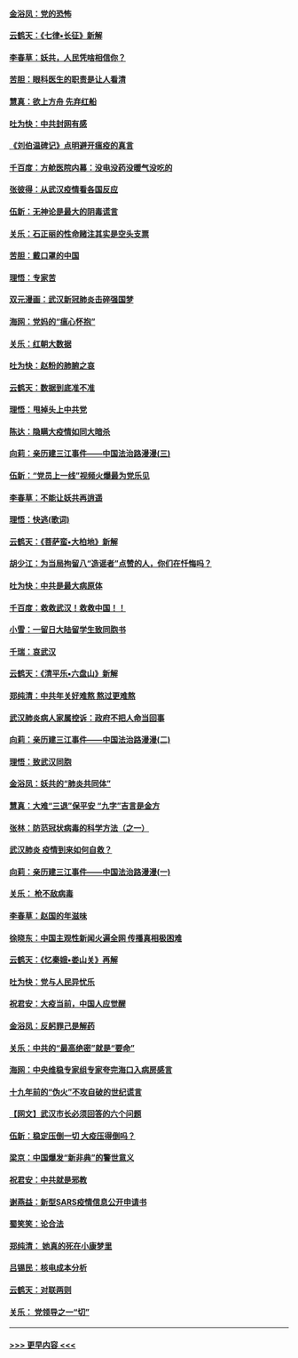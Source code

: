 #### [金浴凤：党的恐怖](../pages/nsc993/n11855849.md?t=02092122) 
#### [云鹤天：《七律▪长征》新解](../pages/nsc993/n11855479.md?t=02092122) 
#### [李春草：妖共，人民凭啥相信你？](../pages/nsc993/n11855196.md?t=02092122) 
#### [苦胆：眼科医生的职责是让人看清](../pages/nsc993/n11853840.md?t=02092122) 
#### [慧真：欲上方舟 先弃红船](../pages/nsc993/n11853483.md?t=02092122) 
#### [吐为快：中共封网有感](../pages/nsc993/n11852575.md?t=02092122) 
#### [《刘伯温碑记》点明避开瘟疫的真言](../pages/nsc993/n11852128.md?t=02092122) 
#### [千百度：方舱医院内幕：没电没药没暖气没吃的](../pages/nsc993/n11850211.md?t=02092122) 
#### [张彼得：从武汉疫情看各国反应](../pages/nsc993/n11850102.md?t=02092122) 
#### [伍新：无神论是最大的阴毒谎言](../pages/nsc993/n11846129.md?t=02092122) 
#### [关乐：石正丽的性命赌注其实是空头支票](../pages/nsc993/n11846109.md?t=02092122) 
#### [苦胆：戴口罩的中国](../pages/nsc993/n11845576.md?t=02092122) 
#### [理悟：专家苦](../pages/nsc993/n11845564.md?t=02092122) 
#### [双元漫画：武汉新冠肺炎击碎强国梦](../pages/nsc993/n11843320.md?t=02092122) 
#### [海网：党妈的“瘟心怀抱”](../pages/nsc993/n11840740.md?t=02092122) 
#### [关乐：红朝大数据](../pages/nsc993/n11840675.md?t=02092122) 
#### [吐为快：赵粉的肺腑之哀](../pages/nsc993/n11840618.md?t=02092122) 
#### [云鹤天：数据到底准不准](../pages/nsc993/n11840325.md?t=02092122) 
#### [理悟：甩掉头上中共党](../pages/nsc993/n11838826.md?t=02092122) 
#### [陈达：隐瞒大疫情如同大暗杀](../pages/nsc993/n11838771.md?t=02092122) 
#### [向莉：亲历建三江事件——中国法治路漫漫(三)](../pages/nsc993/n11831825.md?t=02092122) 
#### [伍新：“党员上一线”视频火爆最为党乐见](../pages/nsc993/n11838200.md?t=02092122) 
#### [李春草：不能让妖共再逍遥](../pages/nsc993/n11838102.md?t=02092122) 
#### [理悟：快逃(歌词)](../pages/nsc993/n11838083.md?t=02092122) 
#### [云鹤天：《菩萨蛮▪大柏地》新解](../pages/nsc993/n11838059.md?t=02092122) 
#### [胡少江：为当局拘留八“造谣者”点赞的人，你们在忏悔吗？](../pages/nsc993/n11836801.md?t=02092122) 
#### [吐为快：中共是最大病原体](../pages/nsc993/n11836748.md?t=02092122) 
#### [千百度：救救武汉！救救中国！！](../pages/nsc993/n11836145.md?t=02092122) 
#### [小雪：一留日大陆留学生致同胞书](../pages/nsc993/n11834624.md?t=02092122) 
#### [千瑞：哀武汉](../pages/nsc993/n11833647.md?t=02092122) 
#### [云鹤天：《清平乐▪六盘山》新解](../pages/nsc993/n11833611.md?t=02092122) 
#### [郑纯清：中共年关好难熬 熬过更难熬](../pages/nsc993/n11833489.md?t=02092122) 
#### [武汉肺炎病人家属控诉：政府不把人命当回事](../pages/nsc993/n11833205.md?t=02092122) 
#### [向莉：亲历建三江事件——中国法治路漫漫(二)](../pages/nsc993/n11829102.md?t=02092122) 
#### [理悟：致武汉同胞](../pages/nsc993/n11831522.md?t=02092122) 
#### [金浴凤：妖共的“肺炎共同体”](../pages/nsc993/n11829448.md?t=02092122) 
#### [慧真：大难“三退”保平安 “九字”吉言是金方](../pages/nsc993/n11829501.md?t=02092122) 
#### [张林：防范冠状病毒的科学方法（之一）](../pages/nsc993/n11828618.md?t=02092122) 
#### [武汉肺炎 疫情到来如何自救？](../pages/nsc993/n11827632.md?t=02092122) 
#### [向莉：亲历建三江事件——中国法治路漫漫(一)](../pages/nsc993/n11827190.md?t=02092122) 
#### [关乐： 枪不敌病毒](../pages/nsc993/n11826746.md?t=02092122) 
#### [李春草：赵国的年滋味](../pages/nsc993/n11826321.md?t=02092122) 
#### [徐晓东：中国主观性新闻火遍全网 传播真相极困难](../pages/nsc993/n11826508.md?t=02092122) 
#### [云鹤天：《忆秦娥▪娄山关》再解](../pages/nsc993/n11824682.md?t=02092122) 
#### [吐为快：党与人民异忧乐](../pages/nsc993/n11824660.md?t=02092122) 
#### [祝君安：大疫当前，中国人应觉醒](../pages/nsc993/n11821946.md?t=02092122) 
#### [金浴凤：反躬罪己是解药](../pages/nsc993/n11820280.md?t=02092122) 
#### [关乐：中共的“最高绝密”就是“要命”](../pages/nsc993/n11816946.md?t=02092122) 
#### [海网：中央维稳专家组专家夸完海口入病房感言](../pages/nsc993/n11815138.md?t=02092122) 
#### [十九年前的“伪火”不攻自破的世纪谎言](../pages/nsc993/n11813238.md?t=02092122) 
#### [【网文】武汉市长必须回答的六个问题](../pages/nsc993/n11813848.md?t=02092122) 
#### [伍新：稳定压倒一切 大疫压得倒吗？](../pages/nsc993/n11812634.md?t=02092122) 
#### [梁京：中国爆发“新非典”的警世意义](../pages/nsc993/n11812554.md?t=02092122) 
#### [祝君安：中共就是邪教](../pages/nsc993/n11812431.md?t=02092122) 
#### [谢燕益：新型SARS疫情信息公开申请书](../pages/nsc993/n11808840.md?t=02092122) 
#### [蜀笑笑：论合法](../pages/nsc993/n11808064.md?t=02092122) 
#### [郑纯清： 她真的死在小康梦里](../pages/nsc993/n11806623.md?t=02092122) 
#### [吕锡民：核电成本分析](../pages/nsc993/n11806284.md?t=02092122) 
#### [云鹤天：对联两则](../pages/nsc993/n11805957.md?t=02092122) 
#### [关乐： 党领导之一“切”](../pages/nsc993/n11804505.md?t=02092122) 

----
#### [ >>> 更早内容 <<< ](../indexes/nsc993-earlier.md)
